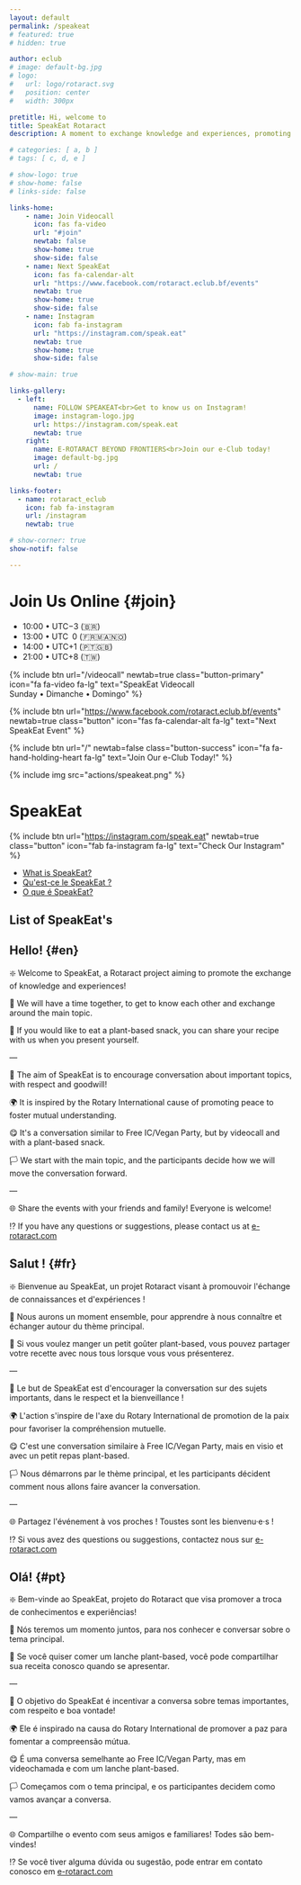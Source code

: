 ```yaml
---
layout: default
permalink: /speakeat
# featured: true
# hidden: true

author: eclub
# image: default-bg.jpg
# logo:
#   url: logo/rotaract.svg
#   position: center
#   width: 300px

pretitle: Hi, welcome to
title: SpeakEat Rotaract
description: A moment to exchange knowledge and experiences, promoting understanding and peace!

# categories: [ a, b ]
# tags: [ c, d, e ]

# show-logo: true
# show-home: false
# links-side: false

links-home:
    - name: Join Videocall
      icon: fas fa-video
      url: "#join"
      newtab: false
      show-home: true
      show-side: false
    - name: Next SpeakEat
      icon: fas fa-calendar-alt
      url: "https://www.facebook.com/rotaract.eclub.bf/events"
      newtab: true
      show-home: true
      show-side: false
    - name: Instagram
      icon: fab fa-instagram
      url: "https://instagram.com/speak.eat"
      newtab: true
      show-home: true
      show-side: false

# show-main: true

links-gallery:
  - left:
      name: FOLLOW SPEAKEAT<br>Get to know us on Instagram!
      image: instagram-logo.jpg
      url: https://instagram.com/speak.eat
      newtab: true
    right:
      name: E-ROTARACT BEYOND FRONTIERS<br>Join our e-Club today!
      image: default-bg.jpg
      url: /
      newtab: true

links-footer:
  - name: rotaract_eclub
    icon: fab fa-instagram
    url: /instagram
    newtab: true

# show-corner: true
show-notif: false

---
```


# Join Us Online {#join}

- 10:00 • UTC−3 (🇧🇷)
- 13:00 • UTC&ensp;0 (🇫🇷🇲🇦🇳🇴)
- 14:00 • UTC+1 (🇵🇹🇬🇧)
- 21:00 • UTC+8 (🇹🇼)

{% include btn
  url="/videocall"
  newtab=true
  class="button-primary"
  icon="fa fa-video fa-lg"
  text="SpeakEat Videocall<br>Sunday • Dimanche • Domingo"
%}

{% include btn
  url="https://www.facebook.com/rotaract.eclub.bf/events"
  newtab=true
  class="button"
  icon="fas fa-calendar-alt fa-lg"
  text="Next SpeakEat Event"
%}

{% include btn
  url="/"
  newtab=false
  class="button-success"
  icon="fa fa-hand-holding-heart fa-lg"
  text="Join Our e-Club Today!"
%}

{% include img src="actions/speakeat.png" %}

# SpeakEat

{% include btn
  url="https://instagram.com/speak.eat"
  newtab=true
  class="button"
  icon="fab fa-instagram fa-lg"
  text="Check Our Instagram"
%}

- [What is SpeakEat?](#en)
- [Qu'est-ce le SpeakEat ?](#fr)
- [O que é SpeakEat?](#pt)

## List of SpeakEat's

<ol>
  <script>
    var list_events = [
      {num: "01", sym: "🏳️‍🌈", date: "2020-12-13", title: "LGBT+"},
      {num: "02", sym: "👥", date: "2021-01-03", title: "Discrimination"},
      {num: "03", sym: "🧠", date: "2021-01-31", title: "Cognitive Bias (Biais Cognitif)"},
      {num: "04", sym: "❤️", date: "2021-02-14", title: "Self-Love"},
      {num: "05", sym: "💼", date: "2021-03-21", title: "Wellbeing at Work"},
      {num: "06", sym: "🌐", date: "2021-04-25", title: "Climate Change"},
      {num: "07", sym: "⛱️", date: "2021-07-04", title: "Summer Body"},
      {num: "08", sym: "😲", date: "2021-09-26", title: "Taboos at Work (Les Tabous au Travail) - <span style='font-size: small !important;'>with DJML</span>"},
      {num: "09", sym: "⚙️", date: "2021-11-06", title: "How to integrate differences and plurality in our Rotary Family? - <span style='font-size: small !important;'>with Uni Rotary D1990</span>"}, // https://rotary1990.ch/en/agenda/show/134393
      {num: "10", sym: "🗝️", date: "2021-11-21", title: "How to live the end of life?"},
      {num: "11", sym: "💗", date: "2021-12-05", title: "Relationships"},
      {num: "12", sym: "🤔", date: "2022-01-16", title: "How to make choices in life? - <span style='font-size: small !important;'>with DJML</span>"},
      {num: "13", sym: "🍸", date: "2023-01-15", title: "Alcohol - <span style='font-size: small !important;'>with DJML</span>"},
      {num: "14", sym: "❔", date: "2030-12-31", title: "(coming soon)"}
    ];
    for(let i = 0; i < list_events.length; i++) {
        document.write(
          "<li>" +
          "<a target='_blank' href='https://www.facebook.com/rotaract.eclub.bf/events'>" +
          list_events[i].sym + " " + list_events[i].title +
          "</a> <span style='font-size: small;'>(" +
          list_events[i].date +
          ")<span></li>"
        );
        if(new Date(list_events[i].date) > new Date()) {
            break;
        }
    }
  </script>
</ol>

## Hello! {#en}

❇️ Welcome to SpeakEat, a Rotaract project aiming to promote the exchange of knowledge and experiences!

👥 We will have a time together, to get to know each other and exchange around the main topic.

🍓 If you would like to eat a plant-based snack, you can share your recipe with us when you present yourself.

—

💬 The aim of SpeakEat is to encourage conversation about important topics, with respect and goodwill!

🌍 It is inspired by the Rotary International cause of promoting peace to foster mutual understanding.

😋 It's a conversation similar to Free IC/Vegan Party, but by videocall and with a plant-based snack.

🏳️ We start with the main topic, and the participants decide how we will move the conversation forward.

—

🌐 Share the events with your friends and family! Everyone is welcome!

⁉️ If you have any questions or suggestions, please contact us at [e-rotaract.com](/)

## Salut ! {#fr}

❇️ Bienvenue au SpeakEat, un projet Rotaract visant à promouvoir l'échange de connaissances et d'expériences !

👥 Nous aurons un moment ensemble, pour apprendre à nous connaître et échanger autour du thème principal.

🍓 Si vous voulez manger un petit goûter plant-based, vous pouvez partager votre recette avec nous tous lorsque vous vous présenterez.

—

💬 Le but de SpeakEat est d'encourager la conversation sur des sujets importants, dans le respect et la bienveillance !

🌍 L'action s'inspire de l'axe du Rotary International de promotion de la paix pour favoriser la compréhension mutuelle.

😋 C'est une conversation similaire à Free IC/Vegan Party, mais en visio et avec un petit repas plant-based.

🏳️ Nous démarrons par le thème principal, et les participants décident comment nous allons faire avancer la conversation.

—

🌐 Partagez l'événement à vos proches ! Toustes sont les bienvenu·e·s !

⁉️ Si vous avez des questions ou suggestions, contactez nous sur [e-rotaract.com](/)

## Olá! {#pt}

❇️ Bem-vinde ao SpeakEat, projeto do Rotaract que visa promover a troca de conhecimentos e experiências!

👥 Nós teremos um momento juntos, para nos conhecer e conversar sobre o tema principal.

🍓 Se você quiser comer um lanche plant-based, você pode compartilhar sua receita conosco quando se apresentar.

—

💬 O objetivo do SpeakEat é incentivar a conversa sobre temas importantes, com respeito e boa vontade!

🌍 Ele é inspirado na causa do Rotary International de promover a paz para fomentar a compreensão mútua.

😋 É uma conversa semelhante ao Free IC/Vegan Party, mas em videochamada e com um lanche plant-based.

🏳️ Começamos com o tema principal, e os participantes decidem como vamos avançar a conversa.

—

🌐 Compartilhe o evento com seus amigos e familiares! Todes são bem-vindes!

⁉️ Se você tiver alguma dúvida ou sugestão, pode entrar em contato conosco em [e-rotaract.com](/)
